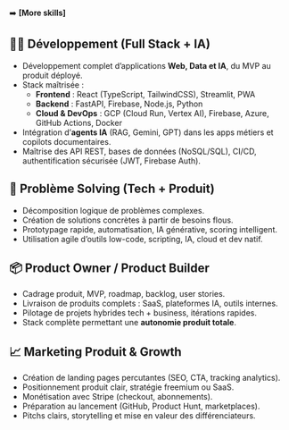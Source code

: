 <summary>➡️ <strong>[More skills]</strong></summary>

<!--(02)-->
<div>
    <h2>🧑‍💻 Développement (Full Stack + IA)</h2>
    <ul>
        <li>Développement complet d’applications <strong>Web, Data et IA</strong>, du MVP au produit déployé.</li>
        <li>Stack maîtrisée :
            <ul>
                <li><strong>Frontend</strong> : React (TypeScript, TailwindCSS), Streamlit, PWA</li>
                <li><strong>Backend</strong> : FastAPI, Firebase, Node.js, Python</li>
                <li><strong>Cloud & DevOps</strong> : GCP (Cloud Run, Vertex AI), Firebase, Azure, GitHub Actions, Docker</li>
            </ul>
        </li>
        <li>Intégration d’<strong>agents IA</strong> (RAG, Gemini, GPT) dans les apps métiers et copilots documentaires.</li>
        <li>Maîtrise des API REST, bases de données (NoSQL/SQL), CI/CD, authentification sécurisée (JWT, Firebase Auth).</li>
    </ul>
</div>

<!--(02)-->
<div>
    <h2>🧠 Problème Solving (Tech + Produit)</h2>
    <ul>
        <li>Décomposition logique de problèmes complexes.</li>
        <li>Création de solutions concrètes à partir de besoins flous.</li>
        <li>Prototypage rapide, automatisation, IA générative, scoring intelligent.</li>
        <li>Utilisation agile d’outils low-code, scripting, IA, cloud et dev natif.</li>
    </ul>
</div>    

<div>
    <h2>📦 Product Owner / Product Builder</h2>
    <ul>
        <li>Cadrage produit, MVP, roadmap, backlog, user stories.</li>
        <li>Livraison de produits complets : SaaS, plateformes IA, outils internes.</li>
        <li>Pilotage de projets hybrides tech + business, itérations rapides.</li>
        <li>Stack complète permettant une <strong>autonomie produit totale</strong>.</li>
    </ul>
</div>

<div>
    <h2>📈 Marketing Produit & Growth</h2>
    <ul>
        <li>Création de landing pages percutantes (SEO, CTA, tracking analytics).</li>
        <li>Positionnement produit clair, stratégie freemium ou SaaS.</li>
        <li>Monétisation avec Stripe (checkout, abonnements).</li>
        <li>Préparation au lancement (GitHub, Product Hunt, marketplaces).</li>
        <li>Pitchs clairs, storytelling et mise en valeur des différenciateurs.</li>
    </ul>
</div>
</details>